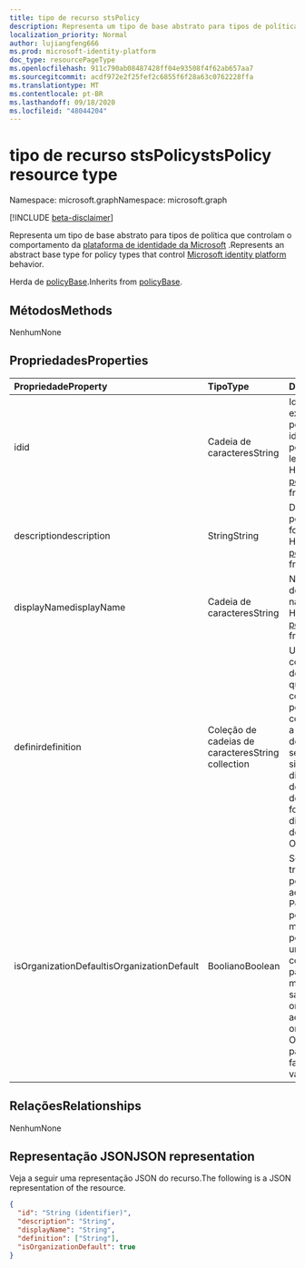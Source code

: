 ```yaml
---
title: tipo de recurso stsPolicy
description: Representa um tipo de base abstrato para tipos de política que controlam o comportamento da plataforma de identidade da Microsoft.
localization_priority: Normal
author: lujiangfeng666
ms.prod: microsoft-identity-platform
doc_type: resourcePageType
ms.openlocfilehash: 911c790ab08487428ff04e93508f4f62ab657aa7
ms.sourcegitcommit: acdf972e2f25fef2c6855f6f28a63c0762228ffa
ms.translationtype: MT
ms.contentlocale: pt-BR
ms.lasthandoff: 09/18/2020
ms.locfileid: "48044204"
---
```

# <a name="stspolicy-resource-type"></a><span data-ttu-id="be18a-103">tipo de recurso stsPolicy</span><span class="sxs-lookup"><span data-stu-id="be18a-103">stsPolicy resource type</span></span>

<span data-ttu-id="be18a-104">Namespace: microsoft.graph</span><span class="sxs-lookup"><span data-stu-id="be18a-104">Namespace: microsoft.graph</span></span>

[!INCLUDE [beta-disclaimer](../../includes/beta-disclaimer.md)]

<span data-ttu-id="be18a-105">Representa um tipo de base abstrato para tipos de política que controlam o comportamento da [plataforma de identidade da Microsoft](https://docs.microsoft.com/azure/active-directory/develop/) .</span><span class="sxs-lookup"><span data-stu-id="be18a-105">Represents an abstract base type for policy types that control [Microsoft identity platform](https://docs.microsoft.com/azure/active-directory/develop/) behavior.</span></span>

<span data-ttu-id="be18a-106">Herda de [policyBase](policyBase.md).</span><span class="sxs-lookup"><span data-stu-id="be18a-106">Inherits from [policyBase](policyBase.md).</span></span>

## <a name="methods"></a><span data-ttu-id="be18a-107">Métodos</span><span class="sxs-lookup"><span data-stu-id="be18a-107">Methods</span></span>

<span data-ttu-id="be18a-108">Nenhum</span><span class="sxs-lookup"><span data-stu-id="be18a-108">None</span></span>

## <a name="properties"></a><span data-ttu-id="be18a-109">Propriedades</span><span class="sxs-lookup"><span data-stu-id="be18a-109">Properties</span></span>

| <span data-ttu-id="be18a-110">Propriedade</span><span class="sxs-lookup"><span data-stu-id="be18a-110">Property</span></span>     | <span data-ttu-id="be18a-111">Tipo</span><span class="sxs-lookup"><span data-stu-id="be18a-111">Type</span></span>        | <span data-ttu-id="be18a-112">Descrição</span><span class="sxs-lookup"><span data-stu-id="be18a-112">Description</span></span> |
|:-------------|:------------|:------------|
|<span data-ttu-id="be18a-113">id</span><span class="sxs-lookup"><span data-stu-id="be18a-113">id</span></span>|<span data-ttu-id="be18a-114">Cadeia de caracteres</span><span class="sxs-lookup"><span data-stu-id="be18a-114">String</span></span>| <span data-ttu-id="be18a-115">Identificador exclusivo da política.</span><span class="sxs-lookup"><span data-stu-id="be18a-115">Unique identifier for this policy.</span></span> <span data-ttu-id="be18a-116">Somente leitura.</span><span class="sxs-lookup"><span data-stu-id="be18a-116">Read-only.</span></span> <span data-ttu-id="be18a-117">Herdado de [policyBase](policyBase.md).</span><span class="sxs-lookup"><span data-stu-id="be18a-117">Inherited from [policyBase](policyBase.md).</span></span>|
|<span data-ttu-id="be18a-118">description</span><span class="sxs-lookup"><span data-stu-id="be18a-118">description</span></span>|<span data-ttu-id="be18a-119">String</span><span class="sxs-lookup"><span data-stu-id="be18a-119">String</span></span>| <span data-ttu-id="be18a-120">Descrição da política.</span><span class="sxs-lookup"><span data-stu-id="be18a-120">Description for this policy.</span></span> <span data-ttu-id="be18a-121">Herdado de [policyBase](policyBase.md).</span><span class="sxs-lookup"><span data-stu-id="be18a-121">Inherited from [policyBase](policyBase.md).</span></span>|
|<span data-ttu-id="be18a-122">displayName</span><span class="sxs-lookup"><span data-stu-id="be18a-122">displayName</span></span>|<span data-ttu-id="be18a-123">Cadeia de caracteres</span><span class="sxs-lookup"><span data-stu-id="be18a-123">String</span></span>| <span data-ttu-id="be18a-124">Nome para exibição dessa política.</span><span class="sxs-lookup"><span data-stu-id="be18a-124">Display name for this policy.</span></span> <span data-ttu-id="be18a-125">Herdado de [policyBase](policyBase.md).</span><span class="sxs-lookup"><span data-stu-id="be18a-125">Inherited from [policyBase](policyBase.md).</span></span>|
|<span data-ttu-id="be18a-126">definir</span><span class="sxs-lookup"><span data-stu-id="be18a-126">definition</span></span>|<span data-ttu-id="be18a-127">Coleção de cadeias de caracteres</span><span class="sxs-lookup"><span data-stu-id="be18a-127">String collection</span></span>| <span data-ttu-id="be18a-128">Uma coleção String contendo uma cadeia de caracteres JSON que define as regras e configurações de uma política.</span><span class="sxs-lookup"><span data-stu-id="be18a-128">A string collection containing a JSON string that defines the rules and settings for a policy.</span></span> <span data-ttu-id="be18a-129">A sintaxe da definição difere para cada tipo de política derivada.</span><span class="sxs-lookup"><span data-stu-id="be18a-129">The syntax for the definition differs for each derived policy type.</span></span> <span data-ttu-id="be18a-130">Obrigatório.</span><span class="sxs-lookup"><span data-stu-id="be18a-130">Required.</span></span>|
|<span data-ttu-id="be18a-131">isOrganizationDefault</span><span class="sxs-lookup"><span data-stu-id="be18a-131">isOrganizationDefault</span></span>|<span data-ttu-id="be18a-132">Booliano</span><span class="sxs-lookup"><span data-stu-id="be18a-132">Boolean</span></span>|<span data-ttu-id="be18a-133">Se definido como true, ativa esta política.</span><span class="sxs-lookup"><span data-stu-id="be18a-133">If set to true, activates this policy.</span></span> <span data-ttu-id="be18a-134">Pode haver muitas políticas para o mesmo tipo de política, mas apenas uma pode ser ativada como a organização padrão.</span><span class="sxs-lookup"><span data-stu-id="be18a-134">There can be many policies for the same policy type, but only one can be activated as the organization default.</span></span> <span data-ttu-id="be18a-135">Opcional, o valor padrão é false.</span><span class="sxs-lookup"><span data-stu-id="be18a-135">Optional, default value is false.</span></span>|

## <a name="relationships"></a><span data-ttu-id="be18a-136">Relações</span><span class="sxs-lookup"><span data-stu-id="be18a-136">Relationships</span></span>

<span data-ttu-id="be18a-137">Nenhum</span><span class="sxs-lookup"><span data-stu-id="be18a-137">None</span></span>

## <a name="json-representation"></a><span data-ttu-id="be18a-138">Representação JSON</span><span class="sxs-lookup"><span data-stu-id="be18a-138">JSON representation</span></span>

<span data-ttu-id="be18a-139">Veja a seguir uma representação JSON do recurso.</span><span class="sxs-lookup"><span data-stu-id="be18a-139">The following is a JSON representation of the resource.</span></span>

<!-- {
  "blockType": "resource",
  "optionalProperties": [

  ],
  "@odata.type": "microsoft.graph.stsPolicy",
  "baseType": "microsoft.graph.policyBase",
  "keyProperty": "id"
}-->

```json
{
  "id": "String (identifier)",
  "description": "String",
  "displayName": "String",
  "definition": ["String"],
  "isOrganizationDefault": true
}
```

<!-- uuid: 16cd6b66-4b1a-43a1-adaf-3a886856ed98
2019-02-04 14:57:30 UTC -->
<!-- {
  "type": "#page.annotation",
  "description": "stsPolicy resource",
  "keywords": "",
  "section": "documentation",
  "tocPath": ""
}-->


